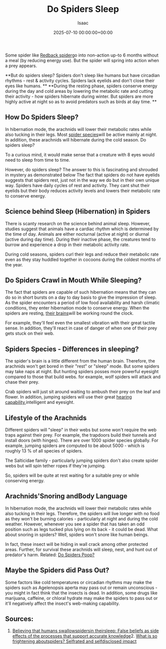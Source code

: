 ﻿---
title: Do Spiders Sleep
description: Some spider like Redback spider go into non-action up-to 6 months without a meal by reducing energy use. But the spider will spring into action when a prey...
slug: /do-spiders-sleep/
date: 2025-07-10 00:00:00+00:00
lastmod: 2025-07-10 00:00:00+03:00
author: Isaac
categories:

- Guide

- Spiders
tags:

- guide

- spider

- rest
layout: post
---

Some spider like [Redback spider](https://en.wikipedia.org/wiki/Redback_spider)go into non-action up-to 6 months without a meal (by reducing energy use). But the spider will spring into action when a prey appears.

**But do spiders sleep? Spiders don't sleep like humans but have circadian rhythms - rest & activity cycles. Spiders lack eyelids and don't close their eyes like humans. ** **During the resting phase, spiders conserve energy during the day and cold areas by lowering the metabolic rate and cutting their activity - how spiders hibernate during winter. But spiders are more highly active at night so as to avoid predators such as birds at day time. **

##  **How Do Spiders Sleep?**

In hibernation mode, the arachnids will lower their metabolic rates while also tucking in their legs. Most [spider species](https://books.google.com/books?hl=en&lr=&id=oJxVDwAAQBAJ&oi=fnd&pg=PP6&dq=do+Spiders+Sleep&ots=0sDheMGg5e&sig=BlRRfLwk_a-nKhGyTSZ31hwIiJU)will be active mainly at night. In addition, these arachnids will hibernate during the cold season. Do spiders sleep?

To a curious mind, it would make sense that a creature with 8 eyes would need to sleep from time to time.

However, do spiders sleep? The answer to this is fascinating and shrouded in mystery as demonstrated below The fact that spiders do not have eyelids suggests that spiders rest, just not in the way we do but in their own unique way. Spiders have daily cycles of rest and activity. They cant shut their eyelids but their body reduces activity levels and lowers their metabolic rate to conserve energy.

##  Science behind Sleep (Hibernation) in Spiders

There is scanty research on the science behind animal sleep. However, studies suggest that animals have a cardiac rhythm which is determined by the time of day. Animals are either nocturnal (active at night) or diurnal (active during day time). During their inactive phase, the creatures tend to burrow and experience a drop in their metabolic activity rate.

During cold seasons, spiders curl their legs and reduce their metabolic rate even as they stay huddled together in cocoons during the coldest months of the year.

##  Do Spiders Crawl in Mouth While Sleeping?

The fact that spiders are capable of such hibernation means that they can do so in short bursts on a day to day basis to give the impression of sleep. As the spider encounters a period of low food availability and harsh climatic conditions, they enter hibernation mode to conserve energy. When the spiders are resting, [their brains](https://pestpolicy.com/do-spiders-have-brains/)will be working round the clock.

For example, they'll feel even the smallest vibration with their great tactile sense. In addition, they'll react in case of danger of when one of their prey gets stuck on their web.

##  Spiders Species - Differences in sleeping?

The spider's brain is a little different from the human brain. Therefore, the arachnids won't get bored in their "rest" or "sleep" mode. But some spiders may take naps at night. But hunting spiders posses more powerful eyesight compared to those that build webs. for example, wolf spiders will attack and chase their prey.

Crab spiders will just sit around waiting to ambush their prey on the leaf and flower. In addition, jumping spiders will use their great [hearing capability](https://pestpolicy.com/do-spiders-have-ears/),intelligent and eyesight.

##  Lifestyle of the Arachnids

Different spiders will "sleep" in their webs but some won't require the web traps against their prey. For example, the trapdoors build their tunnels and install doors (with hinges). There are over 1000 spider species globally. For example, jumping spiders are computed to be about 5000 - which is roughly 13 % of all species of spiders.

The Salticidae family - particularly jumping spiders don't also create spider webs but will spin tether ropes if they're jumping.

So, spiders will be quite at rest waiting for a suitable prey or while conserving energy.

##  Arachnids'Snoring andBody Language

In hibernation mode, the arachnids will lower their metabolic rates while also tucking in their legs. Therefore, the spiders will live longer with no food as they won't be burning calories - particularly at night and during the cold weather. However, whenever you see a spider that has taken an odd position such as legs tucked plus lying on its back - it could be dead. What about snoring in spiders? Well, spiders won't snore like human beings.

In fact, these insect will be hiding in wall crack among other protected areas. Further, for survival these arachnids will sleep, nest, and hunt out of predator's harm. Related: [Do Spiders Poop? ](https://pestpolicy.com/do-spiders-poop/)

##  Maybe the Spiders did Pass Out?

Some factors like cold temperatures or circadian rhythms may make the spiders such as Agelenopsis aperta may pass out or remain unconscious - you might in fact think that the insects is dead. In addition, some drugs like marijuana, caffeine, or chloral hydrate may make the spiders to pass out or it'll negatively affect the insect's web-making capability.

##  Sources:

1. [Believing that humans swallowspidersin theirsleep: False beliefs as side effects of the processes that support accurate knowledge](https://www.sciencedirect.com/science/article/pii/S0079742115000341)2. [What is so frightening aboutspiders? Selfrated and selfdisclosed impact](https://onlinelibrary.wiley.com/doi/abs/10.1111/sjop.12508)
